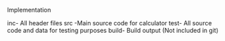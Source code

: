 Implementation

inc-	All header files
src	-Main source code for calculator
test-	All source code and data for testing purposes
build-	Build output (Not included in git)
